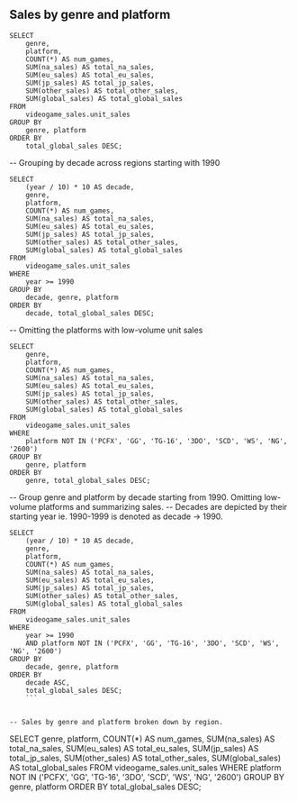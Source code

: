 ## Sales by genre and platform

```
SELECT
    genre,
    platform,
    COUNT(*) AS num_games,
    SUM(na_sales) AS total_na_sales,
    SUM(eu_sales) AS total_eu_sales,
    SUM(jp_sales) AS total_jp_sales,
    SUM(other_sales) AS total_other_sales,
    SUM(global_sales) AS total_global_sales
FROM
    videogame_sales.unit_sales
GROUP BY
    genre, platform
ORDER BY
    total_global_sales DESC;
```


--  Grouping by decade across regions starting with 1990

```
SELECT
    (year / 10) * 10 AS decade,
    genre,
    platform,
    COUNT(*) AS num_games,
    SUM(na_sales) AS total_na_sales,
    SUM(eu_sales) AS total_eu_sales,
    SUM(jp_sales) AS total_jp_sales,
    SUM(other_sales) AS total_other_sales,
    SUM(global_sales) AS total_global_sales
FROM
    videogame_sales.unit_sales
WHERE
    year >= 1990
GROUP BY
    decade, genre, platform
ORDER BY
    decade, total_global_sales DESC;
```


-- Omitting the platforms with low-volume unit sales

```
SELECT
    genre,
    platform,
    COUNT(*) AS num_games,
    SUM(na_sales) AS total_na_sales,
    SUM(eu_sales) AS total_eu_sales,
    SUM(jp_sales) AS total_jp_sales,
    SUM(other_sales) AS total_other_sales,
    SUM(global_sales) AS total_global_sales
FROM
    videogame_sales.unit_sales
WHERE
    platform NOT IN ('PCFX', 'GG', 'TG-16', '3DO', 'SCD', 'WS', 'NG', '2600')
GROUP BY
    genre, platform
ORDER BY
    genre, total_global_sales DESC;
```



-- Group genre and platform by decade starting from 1990. Omitting low-volume platforms and summarizing sales.
-- Decades are depicted by their starting year ie. 1990-1999 is denoted as decade -> 1990. 

```postgresql
SELECT
    (year / 10) * 10 AS decade,
    genre,
    platform,
    COUNT(*) AS num_games,
    SUM(na_sales) AS total_na_sales,
    SUM(eu_sales) AS total_eu_sales,
    SUM(jp_sales) AS total_jp_sales,
    SUM(other_sales) AS total_other_sales,
    SUM(global_sales) AS total_global_sales
FROM
    videogame_sales.unit_sales
WHERE
    year >= 1990
    AND platform NOT IN ('PCFX', 'GG', 'TG-16', '3DO', 'SCD', 'WS', 'NG', '2600')
GROUP BY
    decade, genre, platform
ORDER BY
    decade ASC,
    total_global_sales DESC;
    ```


-- Sales by genre and platform broken down by region.
```
SELECT
    genre,
    platform,
    COUNT(*) AS num_games,
    SUM(na_sales) AS total_na_sales,
    SUM(eu_sales) AS total_eu_sales,
    SUM(jp_sales) AS total_jp_sales,
    SUM(other_sales) AS total_other_sales,
    SUM(global_sales) AS total_global_sales
FROM
    videogame_sales.unit_sales
WHERE
    platform NOT IN ('PCFX', 'GG', 'TG-16', '3DO', 'SCD', 'WS', 'NG', '2600')
GROUP BY
    genre, platform
ORDER BY
    total_global_sales DESC;
```
